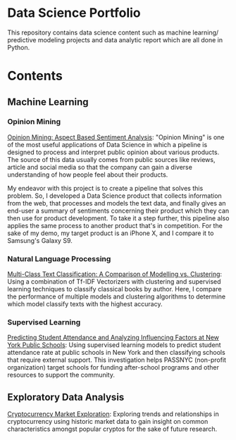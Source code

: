 # Data Science Portfolio
This repository contains data science content such as machine learning/ predictive modeling projects and data analytic report which are all done in Python.

# Contents
## Machine Learning

### Opinion Mining
  [Opinion Mining: Aspect Based Sentiment Analysis](https://github.com/ayan1995/DataDriven/tree/master/Opinion%20Mining):
  "Opinion Mining" is one of the most useful applications of Data Science in which a pipeline is designed to process and interpret public opinion about various products. The source of this data usually comes from public sources like reviews, article and social media so that the company can gain a diverse understanding of how people feel about their products.

My endeavor with this project is to create a pipeline that solves this problem. So, I developed a Data Science product that collects information from the web, that processes and models the text data, and finally gives an end-user a summary of sentiments concerning their product which they can then use for product development. To take it a step further, this pipeline also applies the same process to another product that's in competition. For the sake of my demo, my target product is an iPhone X, and I compare it to Samsung's Galaxy S9.

### Natural Language Processing
  [Multi-Class Text Classification: A Comparison of Modelling vs. Clustering](https://github.com/ayan1995/DataDriven/blob/987c37729392529835f89ee6313a685366f37ca5/Multi-Class%20Text%20Classification/Multi-Class%20Text%20Classification.ipynb):
  Using a combination of Tf-IDF Vectorizers with clustering and supervised learning techniques to classify classical books by author. Here, I compare the performance of multiple models and clustering algorithms to determine which model classify texts with the highest accuracy.

### Supervised Learning
  [Predicting Student Attendance and Analyzing Influencing Factors at New York Public Schools](https://github.com/ayan1995/DataDriven/blob/cba347d8735605850eb251aba12c9453c528adf1/Passnyc%20Predicting%20Attendance/Passnyc%20Predicting%20Attendance.ipynb):
  Using supervised learning models to predict student attendance rate at public schools in New York and then classifying schools that require external support. This investigation helps PASSNYC (non-profit organization) target schools for funding after-school programs and other resources to support the community.
  
## Exploratory Data Analysis
  [Cryptocurrency Market Exploration](https://github.com/ayan1995/DataDriven/blob/f97c902186fa2cc7f2913f55b685b65642c03f6a/CryptoCurrency%20Data%20Exploration/Cryptocurrency%20Market%20Exploration%20%20by%20Ayan%20Karim.ipynb): Exploring trends and relationships in cryptocurrency using historic market data to gain insight on common characteristics amongst popular cryptos for the sake of future research.

